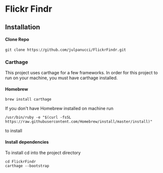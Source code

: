 # Flickr Findr

## Installation

#### Clone Repo

```
git clone https://github.com/julpanucci/FlickrFindr.git
```

### Carthage

This project uses carthage for a few frameworks. In order for this project to run on your machine, you must have carthage installed.

#### Homebrew

```
brew install carthage
```

If you don't have Homebrew installed on machine run
```
/usr/bin/ruby -e "$(curl -fsSL https://raw.githubusercontent.com/Homebrew/install/master/install)"
```
to install


#### Install dependencies
To install cd into the project directory
```
cd FlickrFindr
carthage --bootstrap
```
